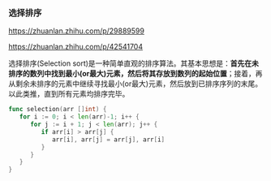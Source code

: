 ### 选择排序



https://zhuanlan.zhihu.com/p/29889599

https://zhuanlan.zhihu.com/p/42541704

选择排序(Selection sort)是一种简单直观的排序算法。其基本思想是：**首先在未排序的数列中找到最小(or最大)元素，然后将其存放到数列的起始位置**；接着，再从剩余未排序的元素中继续寻找最小(or最大)元素，然后放到已排序序列的末尾。以此类推，直到所有元素均排序完毕。



```go
func selection(arr []int) {
   for i := 0; i < len(arr)-1; i++ {
      for j := i + 1; j < len(arr); j++ {
         if arr[i] > arr[j] {
            arr[i], arr[j] = arr[j], arr[i]
         }
      }
   }
}
```
